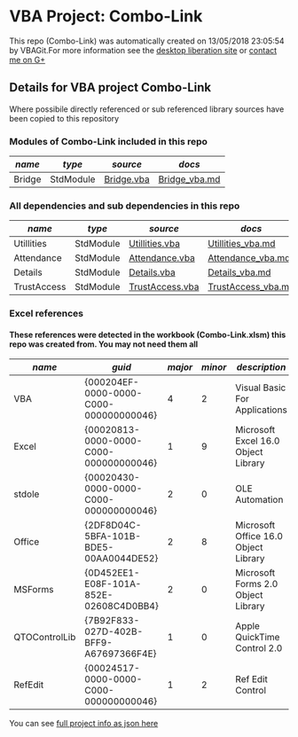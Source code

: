 # VBA Project: Combo-Link
This repo (Combo-Link) was automatically created on 13/05/2018 23:05:54 by VBAGit.For more information see the [desktop liberation site](http://ramblings.mcpher.com/Home/excelquirks/drivesdk/gettinggithubready "desktop liberation") or [contact me on G+](https://plus.google.com/+BruceMcpherson "Bruce McPherson - GDE")  
## Details for VBA project Combo-Link
Where possibile directly referenced or sub referenced library sources have been copied to this repository  
### Modules of Combo-Link included in this repo
*name*|*type*|*source*|*docs*  
---|---|---|---  
Bridge|StdModule|[Bridge.vba](scripts/Bridge.vba "script source")|[Bridge_vba.md](scripts/Bridge_vba.md "script docs")  
  
### All dependencies and sub dependencies in this repo  
*name*|*type*|*source*|*docs*  
---|---|---|---  
Utillities|StdModule|[Utillities.vba](libraries/Utillities.vba "library source")|[Utillities_vba.md](libraries/Utillities_vba.md "library docs")  
Attendance|StdModule|[Attendance.vba](libraries/Attendance.vba "library source")|[Attendance_vba.md](libraries/Attendance_vba.md "library docs")  
Details|StdModule|[Details.vba](libraries/Details.vba "library source")|[Details_vba.md](libraries/Details_vba.md "library docs")  
TrustAccess|StdModule|[TrustAccess.vba](libraries/TrustAccess.vba "library source")|[TrustAccess_vba.md](libraries/TrustAccess_vba.md "library docs")  
  
### Excel references  
#### These references were detected in the workbook (Combo-Link.xlsm) this repo was created from. You may not need them all  
*name*|*guid*|*major*|*minor*|*description*  
---|---|---|---|---  
VBA|{000204EF-0000-0000-C000-000000000046}|4|2|Visual Basic For Applications  
Excel|{00020813-0000-0000-C000-000000000046}|1|9|Microsoft Excel 16.0 Object Library  
stdole|{00020430-0000-0000-C000-000000000046}|2|0|OLE Automation  
Office|{2DF8D04C-5BFA-101B-BDE5-00AA0044DE52}|2|8|Microsoft Office 16.0 Object Library  
MSForms|{0D452EE1-E08F-101A-852E-02608C4D0BB4}|2|0|Microsoft Forms 2.0 Object Library  
QTOControlLib|{7B92F833-027D-402B-BFF9-A67697366F4E}|1|0|Apple QuickTime Control 2.0  
RefEdit|{00024517-0000-0000-C000-000000000046}|1|2|Ref Edit Control  
  
  
You can see [full project info as json here](info.json)
